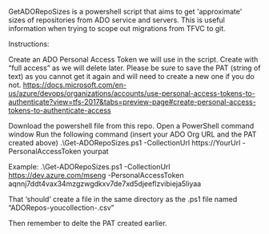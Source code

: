 GetADORepoSizes is a powershell script that aims to get 'approximate' sizes of repositories from ADO service and servers.
This is useful information when trying to scope out migrations from TFVC to git.

Instructions:

Create an ADO Personal Access Token we will use in the script.  Create with “full access” as we will delete later. Please be sure to save the PAT (string of text) as you cannot get it again and will need to create a new one if you do not.
https://docs.microsoft.com/en-us/azure/devops/organizations/accounts/use-personal-access-tokens-to-authenticate?view=tfs-2017&tabs=preview-page#create-personal-access-tokens-to-authenticate-access

Download the powershell file from this repo.
Open a PowerShell command window
Run the following command (insert your ADO Org URL and the PAT created above)
.\Get-ADORepoSizes.ps1 -CollectionUrl https://YourUrl -PersonalAccessToken yourpat

 

Example: .\Get-ADORepoSizes.ps1 -CollectionUrl https://dev.azure.com/mseng -PersonalAccessToken aqnnj7ddt4vax34mzgzwgdkxv7de7xd5djeeflzvibieja5liyaa

That ‘should’ create a file in the same directory as the .ps1 file named “ADORepos-youcollection-.csv”

Then remember to delte the PAT created earlier.
